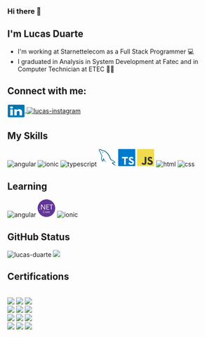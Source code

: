 ### Hi there 👋
## I'm Lucas Duarte
- I'm working at Starnettelecom as a Full Stack Programmer :computer:
- I graduated in Analysis in System Development at Fatec and in Computer Technician at ETEC :man_student:

## Connect with me:
<a href="https://www.linkedin.com/in/lucas-duarte-p/" target="_blank">
<img align="center" alt="lucas-linkedin" height="30" width="40" src="https://raw.githubusercontent.com/devicons/devicon/master/icons/linkedin/linkedin-original.svg" style="max-width:100%;">
</a>
<a href="https://www.instagram.com/lukas.duh/?hl=pt-br" target="_blank">
<img align="center" alt="lucas-instagram" height="30" src="https://image.flaticon.com/icons/png/512/2111/2111463.png" style="max-width:100%;">
</a>

## My Skills
<img src="https://cdn.icon-icons.com/icons2/2107/PNG/512/file_type_angular_icon_130754.png" alt="angular" width="40" height="40" style="max-width:100%;"></img>
<img src="https://cdn.icon-icons.com/icons2/2107/PNG/512/file_type_ionic_icon_130522.png" alt="ionic" width="40" height="40" style="max-width:100%;"></img>
<img src="https://cdn.icon-icons.com/icons2/2107/PNG/128/file_type_node_icon_130301.png" alt="typescript" width="40" height="40" style="max-width:100%;">
<img src="https://raw.githubusercontent.com/devicons/devicon/master/icons/mysql/mysql-original.svg" alt="typescript" width="40" height="40" style="max-width:100%;"></img>
<img src="https://raw.githubusercontent.com/devicons/devicon/master/icons/typescript/typescript-original.svg" alt="typescript" width="40" height="40" style="max-width:100%;"></img>
<img src="https://raw.githubusercontent.com/devicons/devicon/master/icons/javascript/javascript-original.svg" alt="javascript" width="40" height="40" style="max-width:100%;"></img>
<img src="https://cdn.icon-icons.com/icons2/2107/PNG/512/file_type_html_icon_130541.png" alt="html" width="40" height="40" style="max-width:100%;"></img>
<img src="https://cdn.icon-icons.com/icons2/2107/PNG/512/file_type_css_icon_130661.png" alt="css" width="40" height="40" style="max-width:100%;"></img>

## Learning
<img src="https://cdn.icon-icons.com/icons2/2415/PNG/512/csharp_original_logo_icon_146578.png" alt="angular" width="40" height="40" style="max-width:100%;"></img>
<img src="https://raw.githubusercontent.com/devicons/devicon/master/icons/dotnetcore/dotnetcore-original.svg" alt="angular" width="40" height="40" style="max-width:100%;"></img>
<img src="https://cdn.icon-icons.com/icons2/2415/PNG/512/react_original_logo_icon_146374.png" alt="ionic" width="40" height="40" style="max-width:100%;"></img>

## GitHub Status
<div>
<img width="59.5%" src="https://github-readme-stats.vercel.app/api?username=lucas-duarte&count_private=true&include_all_commits=true&theme=dark&hide=contribs,prs" alt="lucas-duarte"/> 
<img width="38.5%" src="https://github-readme-stats.vercel.app/api/top-langs/?username=lucas-duarte&layout=compact&theme=dark&langs_count=6"/>
</div>

## Certifications
<!--<details>-->
  <br>
  <div>
     <img width="31%" src="http://lucasduarte.me/certificados/ANGULAR%20PARTE%201%20%20-%20FUNDAMENTOS.jpg"/>
     <img width="31%" src="http://lucasduarte.me/certificados/ANGULAR%20PARTE%202%20-%20AUTENTICA%C3%87%C3%83O%2C%20FORMS%20E%20LAZY%20LOADING.jpg"/>
     <img width="31%" src="http://lucasduarte.me/certificados/FETCH%20API%20-%20CONSUMINDO%20UMA%20API%20REST%20COM%20JAVASCRIPT.jpg"/>
  <div>
    
  <div>
   <img width="31%" src="http://lucasduarte.me/certificados/HTTP%20-%20ENTENDENDO%20A%20WEB%20POR%20BAIXO%20DOS%20PANOS.jpg"/>
   <img width="31%" src="http://lucasduarte.me/certificados/INTRODU%C3%87%C3%83O%20AO%20SQL%20COM%20MYSQL%20-%20%20MANIPULE%20E%20CONSULTE%20DADOS.jpg"/>
   <img width="31%" src="http://lucasduarte.me/certificados/IONIC%201%20PARTE%201%20-%20DESENVOLVIMENTO%20DE%20APLICA%C3%87%C3%95ES%20H%C3%8DBRIDAS%20MOBILE.jpg"/>
  <div>
    
  <div>
   <img width="31%" src="http://lucasduarte.me/certificados/IONIC%203%20PARTE%201%20-%20APLICA%C3%87%C3%95ES%20H%C3%8DBRIDAS%20MOBILE%20AINDA%20MAIS%20PODEROSAS.jpg"/>
   <img width="31%" src="http://lucasduarte.me/certificados/IONIC%204%20-%20ROTAS%2C%20CICLO%20DE%20VIDA%20E%20WEB%20COMPONENTS.jpg"/>
   <img width="31%" src="http://lucasduarte.me/certificados/JAVASCRIPT%20-%20CONHECENDO%20O%20BROWSER%20E%20PADR%C3%95ES%20DE%20PROJETO.jpg"/>
  <div>  
    
  <div>
   <img width="31%" src="http://lucasduarte.me/certificados/NODEJS%20-%20CRIE%20UMA%20API%20REST%20PADRONIZADA%20E%20ESCAL%C3%81VEL.jpg"/>
   <img width="31%" src="http://lucasduarte.me/certificados/REST%20COM%20NODEJS%20-%20API%20COM%20EXPRESS%20E%20MYSQL.jpg"/>
   <img width="31%" src="http://lucasduarte.me/certificados/TYPESCRIPT%20-%20PARTE%201%20EVOLUINDO%20SEU%20JAVASCRIPT.jpg"/>
  <div> 
<!--</details>-->
